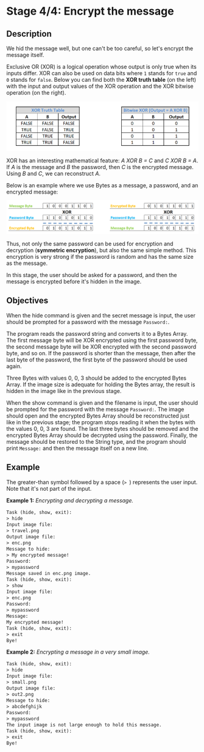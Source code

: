 # Stage 4/4: Encrypt the message
## Description
We hid the message well, but one can't be too careful, so let's encrypt the message itself.

Exclusive OR (XOR) is a logical operation whose output is only true when its inputs differ. XOR can also be used on data bits where `1` stands for `true` and `0` stands for `false`. Below you can find both the <b>XOR truth table</b> (on the left) with the input and output values of the XOR operation and the XOR bitwise operation (on the right).

![xor truth table](tables.png)

XOR has an interesting mathematical feature: <i>A XOR B = C</i> and <i>C XOR B = A</i>. If <i>A</i> is the message and <i>B</i> the password, then <i>C</i> is the encrypted message. Using <i>B</i> and <i>C</i>, we can reconstruct <i>A</i>.

Below is an example where we use Bytes as a message, a password, and an encrypted message:

![message xor encryption](xor.png)

Thus, not only the same password can be used for encryption and decryption (<b>symmetric encryption</b>), but also the same simple method. This encryption is very strong if the password is random and has the same size as the message.

In this stage, the user should be asked for a password, and then the message is encrypted before it's hidden in the image.

## Objectives
When the hide command is given and the secret message is input, the user should be prompted for a password with the message `Password:`.

The program reads the password string and converts it to a Bytes Array. The first message byte will be XOR encrypted using the first password byte, the second message byte will be XOR encrypted with the second password byte, and so on. If the password is shorter than the message, then after the last byte of the password, the first byte of the password should be used again.

Three Bytes with values 0, 0, 3 should be added to the encrypted Bytes Array. If the image size is adequate for holding the Bytes array, the result is hidden in the image like in the previous stage.

When the show command is given and the filename is input, the user should be prompted for the password with the message `Password:`. The image should open and the encrypted Bytes Array should be reconstructed just like in the previous stage; the program stops reading it when the bytes with the values 0, 0, 3 are found. The last three bytes should be removed and the encrypted Bytes Array should be decrypted using the password. Finally, the message should be restored to the String type, and the program should print `Message:` and then the message itself on a new line.

## Example
The greater-than symbol followed by a space (`> `) represents the user input. Note that it's not part of the input.

<b>Example 1:</b> <i>Encrypting and decrypting a message.</i>
```
Task (hide, show, exit):
> hide
Input image file:
> travel.png
Output image file:
> enc.png
Message to hide:
> My encrypted message!
Password:
> mypassword
Message saved in enc.png image.
Task (hide, show, exit):
> show
Input image file:
> enc.png
Password:
> mypassword
Message:
My encrypted message!
Task (hide, show, exit):
> exit
Bye!
```

<b>Example 2:</b> <i>Encrypting a message in a very small image.</i>
```
Task (hide, show, exit):
> hide
Input image file:
> small.png
Output image file:
> out2.png
Message to hide:
> abcdefghijk
Password:
> mypassword
The input image is not large enough to hold this message.
Task (hide, show, exit):
> exit
Bye!
```
